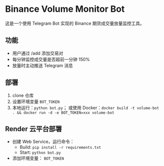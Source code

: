 # Binance Volume Monitor Bot

这是一个使用 Telegram Bot 实现的 Binance 期货成交量放量监控工具。

## 功能
- 用户通过 /add 添加交易对
- 每分钟监控成交量是否超前一分钟 150%
- 放量时主动推送 Telegram 消息

## 部署
1. clone 仓库
2. 设置环境变量 `BOT_TOKEN`
3. 本地运行：`python bot.py`；
   或使用 Docker：`docker build -t volume-bot . && docker run -d -e BOT_TOKEN=xxx volume-bot`

## Render 云平台部署
- 创建 Web Service，运行命令：
  - Build: `pip install -r requirements.txt`
  - Start: `python bot.py`
- 添加环境变量： `BOT_TOKEN`

